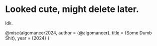 # Looked cute, might delete later.

Idk.

@misc{algomancer2024,
  author = {@algomancer},
  title  = {Some Dumb Shit},
  year   = {2024}
}
